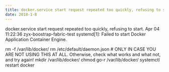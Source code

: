 ```yaml
---
title: docker.service start request repeated too quickly, refusing to start. 解决办法
date: 2018-1-8
---
```

docker.service start request repeated too quickly, refusing to start.
Apr 04 11:22:36 zyx-boostrap-fabric-test systemd[1]: Failed to start Docker Application Container Engine.


rm -f /var/lib/docker/
rm /etc/default/daemon.json # ONLY IN CASE YOU ARE NOT USING THIS AT ALL. Otherwise, check what works and what not, and try again!
mkdir /var/lib/docker/
chmod go-r /var/lib/docker/
systemctl restart docker

